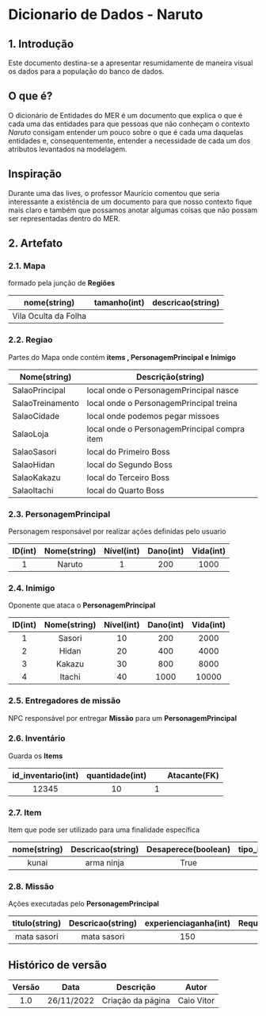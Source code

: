 # Dicionario de Dados - Naruto

## 1. Introdução

Este documento destina-se a apresentar resumidamente de maneira visual os dados para a população do banco de dados.


## O que é?
O dicionário de Entidades do MER é um documento que explica o que é cada uma das entidades para que pessoas que não conheçam o contexto *Naruto* consigam entender um pouco sobre o que é cada uma daquelas entidades e, consequentemente, entender a necessidade de cada um dos atributos levantados na modelagem.

## Inspiração
Durante uma das lives, o professor Maurício comentou que seria interessante a existência de um documento para que nosso contexto fique mais claro e também que possamos anotar algumas coisas que não possam ser representadas dentro do MER.


## 2. Artefato

### 2.1. Mapa

formado pela junção de **Regiões**

| nome(string) | tamanho(int) | descricao(string) |
| :-: | :-: | :-: |
Vila Oculta da Folha|

### 2.2. Regiao

Partes do Mapa onde contém **items , PersonagemPrincipal e Inimigo**

| Nome(string) | Descrição(string)  |
| ---- | -------    |
| SalaoPrincipal | local onde o PersonagemPrincipal nasce|
| SalaoTreinamento | local onde o PersonagemPrincipal treina|
| SalaoCidade | local onde podemos pegar missoes|
| SalaoLoja | local onde o PersonagemPrincipal compra item|
| SalaoSasori | local do Primeiro Boss|
| SalaoHidan |  local do Segundo Boss|
| SalaoKakazu |  local do Terceiro Boss|
| SalaoItachi |  local do Quarto Boss|

### 2.3. PersonagemPrincipal

Personagem responsável por realizar ações definidas pelo usuario

| ID(int) | Nome(string) | Nível(int) | Dano(int) | Vida(int) |
| :-: | :-: | :-: | :-:  | :-: |
| 1 | Naruto | 1 | 200 | 1000 |

### 2.4. Inimigo

Oponente que ataca o **PersonagemPrincipal**

| ID(int) | Nome(string) | Nível(int) | Dano(int) | Vida(int) |
| :-: | :-: | :-: | :-:  | :-: |
| 1 | Sasori | 10 | 200 | 2000 |
| 2 | Hidan | 20 | 400 | 4000|
| 3 | Kakazu | 30 | 800 | 8000 |
| 4 | Itachi | 40 | 1000 | 10000 |

### 2.5. Entregadores de missão

NPC responsável por entregar **Missão** para um  **PersonagemPrincipal**

### 2.6. Inventário

Guarda os **Items**

| id_inventario(int)| quantidade(int) |  | Atacante(FK) |
| :-: | :-: | :-: | :-:  |
| 12345| 10 | 1 |

### 2.7. Item

Item que pode ser utilizado para uma finalidade específica

| nome(string) | Descricao(string) | Desaperece(boolean) |tipo_item(string)
| :-: | :-: | :-: | :-: |
| kunai| arma ninja | True |Ataque|

### 2.8. Missão
Ações executadas pelo **PersonagemPrincipal**

| titulo(string) | Descricao(string) | experienciaganha(int) | Requisitos(int)|
| :-: | :-: | :-: | :-: |
| mata sasori | mata sasori  | 150 | 10|



## Histórico de versão
| Versão | Data | Descrição | Autor |
| :----: | :--: | :-------: | :---: 
|1.0 | 26/11/2022 | Criação da página | Caio Vitor |
